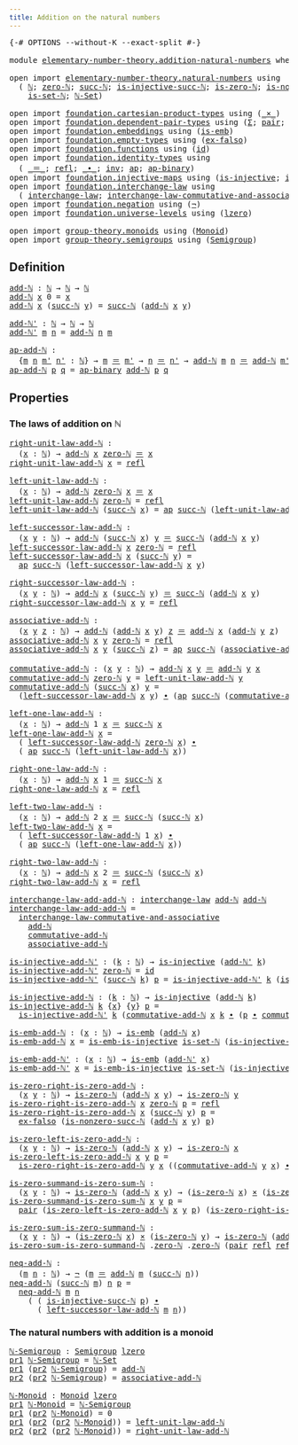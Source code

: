 ```yaml
---
title: Addition on the natural numbers
---
```


<pre class="Agda"><a id="57" class="Symbol">{-#</a> <a id="61" class="Keyword">OPTIONS</a> <a id="69" class="Pragma">--without-K</a> <a id="81" class="Pragma">--exact-split</a> <a id="95" class="Symbol">#-}</a>

<a id="100" class="Keyword">module</a> <a id="107" href="elementary-number-theory.addition-natural-numbers.html" class="Module">elementary-number-theory.addition-natural-numbers</a> <a id="157" class="Keyword">where</a>

<a id="164" class="Keyword">open</a> <a id="169" class="Keyword">import</a> <a id="176" href="elementary-number-theory.natural-numbers.html" class="Module">elementary-number-theory.natural-numbers</a> <a id="217" class="Keyword">using</a>
  <a id="225" class="Symbol">(</a> <a id="227" href="elementary-number-theory.natural-numbers.html#1548" class="Datatype">ℕ</a><a id="228" class="Symbol">;</a> <a id="230" href="elementary-number-theory.natural-numbers.html#1569" class="InductiveConstructor">zero-ℕ</a><a id="236" class="Symbol">;</a> <a id="238" href="elementary-number-theory.natural-numbers.html#1582" class="InductiveConstructor">succ-ℕ</a><a id="244" class="Symbol">;</a> <a id="246" href="elementary-number-theory.natural-numbers.html#2567" class="Function">is-injective-succ-ℕ</a><a id="265" class="Symbol">;</a> <a id="267" href="elementary-number-theory.natural-numbers.html#1846" class="Function">is-zero-ℕ</a><a id="276" class="Symbol">;</a> <a id="278" href="elementary-number-theory.natural-numbers.html#2893" class="Function">is-nonzero-succ-ℕ</a><a id="295" class="Symbol">;</a>
    <a id="301" href="elementary-number-theory.natural-numbers.html#4389" class="Function">is-set-ℕ</a><a id="309" class="Symbol">;</a> <a id="311" href="elementary-number-theory.natural-numbers.html#4505" class="Function">ℕ-Set</a><a id="316" class="Symbol">)</a>
  
<a id="321" class="Keyword">open</a> <a id="326" class="Keyword">import</a> <a id="333" href="foundation.cartesian-product-types.html" class="Module">foundation.cartesian-product-types</a> <a id="368" class="Keyword">using</a> <a id="374" class="Symbol">(</a><a id="375" href="foundation-core.cartesian-product-types.html#590" class="Function Operator">_×_</a><a id="378" class="Symbol">)</a>
<a id="380" class="Keyword">open</a> <a id="385" class="Keyword">import</a> <a id="392" href="foundation.dependent-pair-types.html" class="Module">foundation.dependent-pair-types</a> <a id="424" class="Keyword">using</a> <a id="430" class="Symbol">(</a><a id="431" href="foundation-core.dependent-pair-types.html#515" class="Record">Σ</a><a id="432" class="Symbol">;</a> <a id="434" href="foundation-core.dependent-pair-types.html#588" class="InductiveConstructor">pair</a><a id="438" class="Symbol">;</a> <a id="440" href="foundation-core.dependent-pair-types.html#605" class="Field">pr1</a><a id="443" class="Symbol">;</a> <a id="445" href="foundation-core.dependent-pair-types.html#617" class="Field">pr2</a><a id="448" class="Symbol">)</a>
<a id="450" class="Keyword">open</a> <a id="455" class="Keyword">import</a> <a id="462" href="foundation.embeddings.html" class="Module">foundation.embeddings</a> <a id="484" class="Keyword">using</a> <a id="490" class="Symbol">(</a><a id="491" href="foundation-core.embeddings.html#992" class="Function">is-emb</a><a id="497" class="Symbol">)</a>
<a id="499" class="Keyword">open</a> <a id="504" class="Keyword">import</a> <a id="511" href="foundation.empty-types.html" class="Module">foundation.empty-types</a> <a id="534" class="Keyword">using</a> <a id="540" class="Symbol">(</a><a id="541" href="foundation-core.empty-types.html#1160" class="Function">ex-falso</a><a id="549" class="Symbol">)</a>
<a id="551" class="Keyword">open</a> <a id="556" class="Keyword">import</a> <a id="563" href="foundation.functions.html" class="Module">foundation.functions</a> <a id="584" class="Keyword">using</a> <a id="590" class="Symbol">(</a><a id="591" href="foundation-core.functions.html#322" class="Function">id</a><a id="593" class="Symbol">)</a>
<a id="595" class="Keyword">open</a> <a id="600" class="Keyword">import</a> <a id="607" href="foundation.identity-types.html" class="Module">foundation.identity-types</a> <a id="633" class="Keyword">using</a>
  <a id="641" class="Symbol">(</a> <a id="643" href="foundation-core.identity-types.html#1865" class="Function Operator">_＝_</a><a id="646" class="Symbol">;</a> <a id="648" href="foundation-core.identity-types.html#1820" class="InductiveConstructor">refl</a><a id="652" class="Symbol">;</a> <a id="654" href="foundation-core.identity-types.html#2425" class="Function Operator">_∙_</a><a id="657" class="Symbol">;</a> <a id="659" href="foundation-core.identity-types.html#2729" class="Function">inv</a><a id="662" class="Symbol">;</a> <a id="664" href="foundation-core.identity-types.html#4003" class="Function">ap</a><a id="666" class="Symbol">;</a> <a id="668" href="foundation-core.identity-types.html#7942" class="Function">ap-binary</a><a id="677" class="Symbol">)</a>
<a id="679" class="Keyword">open</a> <a id="684" class="Keyword">import</a> <a id="691" href="foundation.injective-maps.html" class="Module">foundation.injective-maps</a> <a id="717" class="Keyword">using</a> <a id="723" class="Symbol">(</a><a id="724" href="foundation.injective-maps.html#1453" class="Function">is-injective</a><a id="736" class="Symbol">;</a> <a id="738" href="foundation.injective-maps.html#4730" class="Function">is-emb-is-injective</a><a id="757" class="Symbol">)</a>
<a id="759" class="Keyword">open</a> <a id="764" class="Keyword">import</a> <a id="771" href="foundation.interchange-law.html" class="Module">foundation.interchange-law</a> <a id="798" class="Keyword">using</a>
  <a id="806" class="Symbol">(</a> <a id="808" href="foundation.interchange-law.html#1655" class="Function">interchange-law</a><a id="823" class="Symbol">;</a> <a id="825" href="foundation.interchange-law.html#1771" class="Function">interchange-law-commutative-and-associative</a><a id="868" class="Symbol">)</a>
<a id="870" class="Keyword">open</a> <a id="875" class="Keyword">import</a> <a id="882" href="foundation.negation.html" class="Module">foundation.negation</a> <a id="902" class="Keyword">using</a> <a id="908" class="Symbol">(</a><a id="909" href="foundation-core.negation.html#465" class="Function">¬</a><a id="910" class="Symbol">)</a>
<a id="912" class="Keyword">open</a> <a id="917" class="Keyword">import</a> <a id="924" href="foundation.universe-levels.html" class="Module">foundation.universe-levels</a> <a id="951" class="Keyword">using</a> <a id="957" class="Symbol">(</a><a id="958" href="Agda.Primitive.html#764" class="Primitive">lzero</a><a id="963" class="Symbol">)</a>

<a id="966" class="Keyword">open</a> <a id="971" class="Keyword">import</a> <a id="978" href="group-theory.monoids.html" class="Module">group-theory.monoids</a> <a id="999" class="Keyword">using</a> <a id="1005" class="Symbol">(</a><a id="1006" href="group-theory.monoids.html#1025" class="Function">Monoid</a><a id="1012" class="Symbol">)</a>
<a id="1014" class="Keyword">open</a> <a id="1019" class="Keyword">import</a> <a id="1026" href="group-theory.semigroups.html" class="Module">group-theory.semigroups</a> <a id="1050" class="Keyword">using</a> <a id="1056" class="Symbol">(</a><a id="1057" href="group-theory.semigroups.html#750" class="Function">Semigroup</a><a id="1066" class="Symbol">)</a>
</pre>
## Definition

<pre class="Agda"><a id="add-ℕ"></a><a id="1096" href="elementary-number-theory.addition-natural-numbers.html#1096" class="Function">add-ℕ</a> <a id="1102" class="Symbol">:</a> <a id="1104" href="elementary-number-theory.natural-numbers.html#1548" class="Datatype">ℕ</a> <a id="1106" class="Symbol">→</a> <a id="1108" href="elementary-number-theory.natural-numbers.html#1548" class="Datatype">ℕ</a> <a id="1110" class="Symbol">→</a> <a id="1112" href="elementary-number-theory.natural-numbers.html#1548" class="Datatype">ℕ</a>
<a id="1114" href="elementary-number-theory.addition-natural-numbers.html#1096" class="Function">add-ℕ</a> <a id="1120" href="elementary-number-theory.addition-natural-numbers.html#1120" class="Bound">x</a> <a id="1122" class="Number">0</a> <a id="1124" class="Symbol">=</a> <a id="1126" href="elementary-number-theory.addition-natural-numbers.html#1120" class="Bound">x</a>
<a id="1128" href="elementary-number-theory.addition-natural-numbers.html#1096" class="Function">add-ℕ</a> <a id="1134" href="elementary-number-theory.addition-natural-numbers.html#1134" class="Bound">x</a> <a id="1136" class="Symbol">(</a><a id="1137" href="elementary-number-theory.natural-numbers.html#1582" class="InductiveConstructor">succ-ℕ</a> <a id="1144" href="elementary-number-theory.addition-natural-numbers.html#1144" class="Bound">y</a><a id="1145" class="Symbol">)</a> <a id="1147" class="Symbol">=</a> <a id="1149" href="elementary-number-theory.natural-numbers.html#1582" class="InductiveConstructor">succ-ℕ</a> <a id="1156" class="Symbol">(</a><a id="1157" href="elementary-number-theory.addition-natural-numbers.html#1096" class="Function">add-ℕ</a> <a id="1163" href="elementary-number-theory.addition-natural-numbers.html#1134" class="Bound">x</a> <a id="1165" href="elementary-number-theory.addition-natural-numbers.html#1144" class="Bound">y</a><a id="1166" class="Symbol">)</a>

<a id="add-ℕ&#39;"></a><a id="1169" href="elementary-number-theory.addition-natural-numbers.html#1169" class="Function">add-ℕ&#39;</a> <a id="1176" class="Symbol">:</a> <a id="1178" href="elementary-number-theory.natural-numbers.html#1548" class="Datatype">ℕ</a> <a id="1180" class="Symbol">→</a> <a id="1182" href="elementary-number-theory.natural-numbers.html#1548" class="Datatype">ℕ</a> <a id="1184" class="Symbol">→</a> <a id="1186" href="elementary-number-theory.natural-numbers.html#1548" class="Datatype">ℕ</a>
<a id="1188" href="elementary-number-theory.addition-natural-numbers.html#1169" class="Function">add-ℕ&#39;</a> <a id="1195" href="elementary-number-theory.addition-natural-numbers.html#1195" class="Bound">m</a> <a id="1197" href="elementary-number-theory.addition-natural-numbers.html#1197" class="Bound">n</a> <a id="1199" class="Symbol">=</a> <a id="1201" href="elementary-number-theory.addition-natural-numbers.html#1096" class="Function">add-ℕ</a> <a id="1207" href="elementary-number-theory.addition-natural-numbers.html#1197" class="Bound">n</a> <a id="1209" href="elementary-number-theory.addition-natural-numbers.html#1195" class="Bound">m</a>

<a id="ap-add-ℕ"></a><a id="1212" href="elementary-number-theory.addition-natural-numbers.html#1212" class="Function">ap-add-ℕ</a> <a id="1221" class="Symbol">:</a>
  <a id="1225" class="Symbol">{</a><a id="1226" href="elementary-number-theory.addition-natural-numbers.html#1226" class="Bound">m</a> <a id="1228" href="elementary-number-theory.addition-natural-numbers.html#1228" class="Bound">n</a> <a id="1230" href="elementary-number-theory.addition-natural-numbers.html#1230" class="Bound">m&#39;</a> <a id="1233" href="elementary-number-theory.addition-natural-numbers.html#1233" class="Bound">n&#39;</a> <a id="1236" class="Symbol">:</a> <a id="1238" href="elementary-number-theory.natural-numbers.html#1548" class="Datatype">ℕ</a><a id="1239" class="Symbol">}</a> <a id="1241" class="Symbol">→</a> <a id="1243" href="elementary-number-theory.addition-natural-numbers.html#1226" class="Bound">m</a> <a id="1245" href="foundation-core.identity-types.html#1865" class="Function Operator">＝</a> <a id="1247" href="elementary-number-theory.addition-natural-numbers.html#1230" class="Bound">m&#39;</a> <a id="1250" class="Symbol">→</a> <a id="1252" href="elementary-number-theory.addition-natural-numbers.html#1228" class="Bound">n</a> <a id="1254" href="foundation-core.identity-types.html#1865" class="Function Operator">＝</a> <a id="1256" href="elementary-number-theory.addition-natural-numbers.html#1233" class="Bound">n&#39;</a> <a id="1259" class="Symbol">→</a> <a id="1261" href="elementary-number-theory.addition-natural-numbers.html#1096" class="Function">add-ℕ</a> <a id="1267" href="elementary-number-theory.addition-natural-numbers.html#1226" class="Bound">m</a> <a id="1269" href="elementary-number-theory.addition-natural-numbers.html#1228" class="Bound">n</a> <a id="1271" href="foundation-core.identity-types.html#1865" class="Function Operator">＝</a> <a id="1273" href="elementary-number-theory.addition-natural-numbers.html#1096" class="Function">add-ℕ</a> <a id="1279" href="elementary-number-theory.addition-natural-numbers.html#1230" class="Bound">m&#39;</a> <a id="1282" href="elementary-number-theory.addition-natural-numbers.html#1233" class="Bound">n&#39;</a>
<a id="1285" href="elementary-number-theory.addition-natural-numbers.html#1212" class="Function">ap-add-ℕ</a> <a id="1294" href="elementary-number-theory.addition-natural-numbers.html#1294" class="Bound">p</a> <a id="1296" href="elementary-number-theory.addition-natural-numbers.html#1296" class="Bound">q</a> <a id="1298" class="Symbol">=</a> <a id="1300" href="foundation-core.identity-types.html#7942" class="Function">ap-binary</a> <a id="1310" href="elementary-number-theory.addition-natural-numbers.html#1096" class="Function">add-ℕ</a> <a id="1316" href="elementary-number-theory.addition-natural-numbers.html#1294" class="Bound">p</a> <a id="1318" href="elementary-number-theory.addition-natural-numbers.html#1296" class="Bound">q</a>
</pre>
## Properties

### The laws of addition on ℕ

<pre class="Agda"><a id="right-unit-law-add-ℕ"></a><a id="1379" href="elementary-number-theory.addition-natural-numbers.html#1379" class="Function">right-unit-law-add-ℕ</a> <a id="1400" class="Symbol">:</a>
  <a id="1404" class="Symbol">(</a><a id="1405" href="elementary-number-theory.addition-natural-numbers.html#1405" class="Bound">x</a> <a id="1407" class="Symbol">:</a> <a id="1409" href="elementary-number-theory.natural-numbers.html#1548" class="Datatype">ℕ</a><a id="1410" class="Symbol">)</a> <a id="1412" class="Symbol">→</a> <a id="1414" href="elementary-number-theory.addition-natural-numbers.html#1096" class="Function">add-ℕ</a> <a id="1420" href="elementary-number-theory.addition-natural-numbers.html#1405" class="Bound">x</a> <a id="1422" href="elementary-number-theory.natural-numbers.html#1569" class="InductiveConstructor">zero-ℕ</a> <a id="1429" href="foundation-core.identity-types.html#1865" class="Function Operator">＝</a> <a id="1431" href="elementary-number-theory.addition-natural-numbers.html#1405" class="Bound">x</a>
<a id="1433" href="elementary-number-theory.addition-natural-numbers.html#1379" class="Function">right-unit-law-add-ℕ</a> <a id="1454" href="elementary-number-theory.addition-natural-numbers.html#1454" class="Bound">x</a> <a id="1456" class="Symbol">=</a> <a id="1458" href="foundation-core.identity-types.html#1820" class="InductiveConstructor">refl</a>

<a id="left-unit-law-add-ℕ"></a><a id="1464" href="elementary-number-theory.addition-natural-numbers.html#1464" class="Function">left-unit-law-add-ℕ</a> <a id="1484" class="Symbol">:</a>
  <a id="1488" class="Symbol">(</a><a id="1489" href="elementary-number-theory.addition-natural-numbers.html#1489" class="Bound">x</a> <a id="1491" class="Symbol">:</a> <a id="1493" href="elementary-number-theory.natural-numbers.html#1548" class="Datatype">ℕ</a><a id="1494" class="Symbol">)</a> <a id="1496" class="Symbol">→</a> <a id="1498" href="elementary-number-theory.addition-natural-numbers.html#1096" class="Function">add-ℕ</a> <a id="1504" href="elementary-number-theory.natural-numbers.html#1569" class="InductiveConstructor">zero-ℕ</a> <a id="1511" href="elementary-number-theory.addition-natural-numbers.html#1489" class="Bound">x</a> <a id="1513" href="foundation-core.identity-types.html#1865" class="Function Operator">＝</a> <a id="1515" href="elementary-number-theory.addition-natural-numbers.html#1489" class="Bound">x</a>
<a id="1517" href="elementary-number-theory.addition-natural-numbers.html#1464" class="Function">left-unit-law-add-ℕ</a> <a id="1537" href="elementary-number-theory.natural-numbers.html#1569" class="InductiveConstructor">zero-ℕ</a> <a id="1544" class="Symbol">=</a> <a id="1546" href="foundation-core.identity-types.html#1820" class="InductiveConstructor">refl</a>
<a id="1551" href="elementary-number-theory.addition-natural-numbers.html#1464" class="Function">left-unit-law-add-ℕ</a> <a id="1571" class="Symbol">(</a><a id="1572" href="elementary-number-theory.natural-numbers.html#1582" class="InductiveConstructor">succ-ℕ</a> <a id="1579" href="elementary-number-theory.addition-natural-numbers.html#1579" class="Bound">x</a><a id="1580" class="Symbol">)</a> <a id="1582" class="Symbol">=</a> <a id="1584" href="foundation-core.identity-types.html#4003" class="Function">ap</a> <a id="1587" href="elementary-number-theory.natural-numbers.html#1582" class="InductiveConstructor">succ-ℕ</a> <a id="1594" class="Symbol">(</a><a id="1595" href="elementary-number-theory.addition-natural-numbers.html#1464" class="Function">left-unit-law-add-ℕ</a> <a id="1615" href="elementary-number-theory.addition-natural-numbers.html#1579" class="Bound">x</a><a id="1616" class="Symbol">)</a>

<a id="left-successor-law-add-ℕ"></a><a id="1619" href="elementary-number-theory.addition-natural-numbers.html#1619" class="Function">left-successor-law-add-ℕ</a> <a id="1644" class="Symbol">:</a>
  <a id="1648" class="Symbol">(</a><a id="1649" href="elementary-number-theory.addition-natural-numbers.html#1649" class="Bound">x</a> <a id="1651" href="elementary-number-theory.addition-natural-numbers.html#1651" class="Bound">y</a> <a id="1653" class="Symbol">:</a> <a id="1655" href="elementary-number-theory.natural-numbers.html#1548" class="Datatype">ℕ</a><a id="1656" class="Symbol">)</a> <a id="1658" class="Symbol">→</a> <a id="1660" href="elementary-number-theory.addition-natural-numbers.html#1096" class="Function">add-ℕ</a> <a id="1666" class="Symbol">(</a><a id="1667" href="elementary-number-theory.natural-numbers.html#1582" class="InductiveConstructor">succ-ℕ</a> <a id="1674" href="elementary-number-theory.addition-natural-numbers.html#1649" class="Bound">x</a><a id="1675" class="Symbol">)</a> <a id="1677" href="elementary-number-theory.addition-natural-numbers.html#1651" class="Bound">y</a> <a id="1679" href="foundation-core.identity-types.html#1865" class="Function Operator">＝</a> <a id="1681" href="elementary-number-theory.natural-numbers.html#1582" class="InductiveConstructor">succ-ℕ</a> <a id="1688" class="Symbol">(</a><a id="1689" href="elementary-number-theory.addition-natural-numbers.html#1096" class="Function">add-ℕ</a> <a id="1695" href="elementary-number-theory.addition-natural-numbers.html#1649" class="Bound">x</a> <a id="1697" href="elementary-number-theory.addition-natural-numbers.html#1651" class="Bound">y</a><a id="1698" class="Symbol">)</a>
<a id="1700" href="elementary-number-theory.addition-natural-numbers.html#1619" class="Function">left-successor-law-add-ℕ</a> <a id="1725" href="elementary-number-theory.addition-natural-numbers.html#1725" class="Bound">x</a> <a id="1727" href="elementary-number-theory.natural-numbers.html#1569" class="InductiveConstructor">zero-ℕ</a> <a id="1734" class="Symbol">=</a> <a id="1736" href="foundation-core.identity-types.html#1820" class="InductiveConstructor">refl</a>
<a id="1741" href="elementary-number-theory.addition-natural-numbers.html#1619" class="Function">left-successor-law-add-ℕ</a> <a id="1766" href="elementary-number-theory.addition-natural-numbers.html#1766" class="Bound">x</a> <a id="1768" class="Symbol">(</a><a id="1769" href="elementary-number-theory.natural-numbers.html#1582" class="InductiveConstructor">succ-ℕ</a> <a id="1776" href="elementary-number-theory.addition-natural-numbers.html#1776" class="Bound">y</a><a id="1777" class="Symbol">)</a> <a id="1779" class="Symbol">=</a>
  <a id="1783" href="foundation-core.identity-types.html#4003" class="Function">ap</a> <a id="1786" href="elementary-number-theory.natural-numbers.html#1582" class="InductiveConstructor">succ-ℕ</a> <a id="1793" class="Symbol">(</a><a id="1794" href="elementary-number-theory.addition-natural-numbers.html#1619" class="Function">left-successor-law-add-ℕ</a> <a id="1819" href="elementary-number-theory.addition-natural-numbers.html#1766" class="Bound">x</a> <a id="1821" href="elementary-number-theory.addition-natural-numbers.html#1776" class="Bound">y</a><a id="1822" class="Symbol">)</a>
                                        
<a id="right-successor-law-add-ℕ"></a><a id="1865" href="elementary-number-theory.addition-natural-numbers.html#1865" class="Function">right-successor-law-add-ℕ</a> <a id="1891" class="Symbol">:</a>
  <a id="1895" class="Symbol">(</a><a id="1896" href="elementary-number-theory.addition-natural-numbers.html#1896" class="Bound">x</a> <a id="1898" href="elementary-number-theory.addition-natural-numbers.html#1898" class="Bound">y</a> <a id="1900" class="Symbol">:</a> <a id="1902" href="elementary-number-theory.natural-numbers.html#1548" class="Datatype">ℕ</a><a id="1903" class="Symbol">)</a> <a id="1905" class="Symbol">→</a> <a id="1907" href="elementary-number-theory.addition-natural-numbers.html#1096" class="Function">add-ℕ</a> <a id="1913" href="elementary-number-theory.addition-natural-numbers.html#1896" class="Bound">x</a> <a id="1915" class="Symbol">(</a><a id="1916" href="elementary-number-theory.natural-numbers.html#1582" class="InductiveConstructor">succ-ℕ</a> <a id="1923" href="elementary-number-theory.addition-natural-numbers.html#1898" class="Bound">y</a><a id="1924" class="Symbol">)</a> <a id="1926" href="foundation-core.identity-types.html#1865" class="Function Operator">＝</a> <a id="1928" href="elementary-number-theory.natural-numbers.html#1582" class="InductiveConstructor">succ-ℕ</a> <a id="1935" class="Symbol">(</a><a id="1936" href="elementary-number-theory.addition-natural-numbers.html#1096" class="Function">add-ℕ</a> <a id="1942" href="elementary-number-theory.addition-natural-numbers.html#1896" class="Bound">x</a> <a id="1944" href="elementary-number-theory.addition-natural-numbers.html#1898" class="Bound">y</a><a id="1945" class="Symbol">)</a>
<a id="1947" href="elementary-number-theory.addition-natural-numbers.html#1865" class="Function">right-successor-law-add-ℕ</a> <a id="1973" href="elementary-number-theory.addition-natural-numbers.html#1973" class="Bound">x</a> <a id="1975" href="elementary-number-theory.addition-natural-numbers.html#1975" class="Bound">y</a> <a id="1977" class="Symbol">=</a> <a id="1979" href="foundation-core.identity-types.html#1820" class="InductiveConstructor">refl</a>

<a id="associative-add-ℕ"></a><a id="1985" href="elementary-number-theory.addition-natural-numbers.html#1985" class="Function">associative-add-ℕ</a> <a id="2003" class="Symbol">:</a>
  <a id="2007" class="Symbol">(</a><a id="2008" href="elementary-number-theory.addition-natural-numbers.html#2008" class="Bound">x</a> <a id="2010" href="elementary-number-theory.addition-natural-numbers.html#2010" class="Bound">y</a> <a id="2012" href="elementary-number-theory.addition-natural-numbers.html#2012" class="Bound">z</a> <a id="2014" class="Symbol">:</a> <a id="2016" href="elementary-number-theory.natural-numbers.html#1548" class="Datatype">ℕ</a><a id="2017" class="Symbol">)</a> <a id="2019" class="Symbol">→</a> <a id="2021" href="elementary-number-theory.addition-natural-numbers.html#1096" class="Function">add-ℕ</a> <a id="2027" class="Symbol">(</a><a id="2028" href="elementary-number-theory.addition-natural-numbers.html#1096" class="Function">add-ℕ</a> <a id="2034" href="elementary-number-theory.addition-natural-numbers.html#2008" class="Bound">x</a> <a id="2036" href="elementary-number-theory.addition-natural-numbers.html#2010" class="Bound">y</a><a id="2037" class="Symbol">)</a> <a id="2039" href="elementary-number-theory.addition-natural-numbers.html#2012" class="Bound">z</a> <a id="2041" href="foundation-core.identity-types.html#1865" class="Function Operator">＝</a> <a id="2043" href="elementary-number-theory.addition-natural-numbers.html#1096" class="Function">add-ℕ</a> <a id="2049" href="elementary-number-theory.addition-natural-numbers.html#2008" class="Bound">x</a> <a id="2051" class="Symbol">(</a><a id="2052" href="elementary-number-theory.addition-natural-numbers.html#1096" class="Function">add-ℕ</a> <a id="2058" href="elementary-number-theory.addition-natural-numbers.html#2010" class="Bound">y</a> <a id="2060" href="elementary-number-theory.addition-natural-numbers.html#2012" class="Bound">z</a><a id="2061" class="Symbol">)</a>
<a id="2063" href="elementary-number-theory.addition-natural-numbers.html#1985" class="Function">associative-add-ℕ</a> <a id="2081" href="elementary-number-theory.addition-natural-numbers.html#2081" class="Bound">x</a> <a id="2083" href="elementary-number-theory.addition-natural-numbers.html#2083" class="Bound">y</a> <a id="2085" href="elementary-number-theory.natural-numbers.html#1569" class="InductiveConstructor">zero-ℕ</a> <a id="2092" class="Symbol">=</a> <a id="2094" href="foundation-core.identity-types.html#1820" class="InductiveConstructor">refl</a> 
<a id="2100" href="elementary-number-theory.addition-natural-numbers.html#1985" class="Function">associative-add-ℕ</a> <a id="2118" href="elementary-number-theory.addition-natural-numbers.html#2118" class="Bound">x</a> <a id="2120" href="elementary-number-theory.addition-natural-numbers.html#2120" class="Bound">y</a> <a id="2122" class="Symbol">(</a><a id="2123" href="elementary-number-theory.natural-numbers.html#1582" class="InductiveConstructor">succ-ℕ</a> <a id="2130" href="elementary-number-theory.addition-natural-numbers.html#2130" class="Bound">z</a><a id="2131" class="Symbol">)</a> <a id="2133" class="Symbol">=</a> <a id="2135" href="foundation-core.identity-types.html#4003" class="Function">ap</a> <a id="2138" href="elementary-number-theory.natural-numbers.html#1582" class="InductiveConstructor">succ-ℕ</a> <a id="2145" class="Symbol">(</a><a id="2146" href="elementary-number-theory.addition-natural-numbers.html#1985" class="Function">associative-add-ℕ</a> <a id="2164" href="elementary-number-theory.addition-natural-numbers.html#2118" class="Bound">x</a> <a id="2166" href="elementary-number-theory.addition-natural-numbers.html#2120" class="Bound">y</a> <a id="2168" href="elementary-number-theory.addition-natural-numbers.html#2130" class="Bound">z</a><a id="2169" class="Symbol">)</a>

<a id="commutative-add-ℕ"></a><a id="2172" href="elementary-number-theory.addition-natural-numbers.html#2172" class="Function">commutative-add-ℕ</a> <a id="2190" class="Symbol">:</a> <a id="2192" class="Symbol">(</a><a id="2193" href="elementary-number-theory.addition-natural-numbers.html#2193" class="Bound">x</a> <a id="2195" href="elementary-number-theory.addition-natural-numbers.html#2195" class="Bound">y</a> <a id="2197" class="Symbol">:</a> <a id="2199" href="elementary-number-theory.natural-numbers.html#1548" class="Datatype">ℕ</a><a id="2200" class="Symbol">)</a> <a id="2202" class="Symbol">→</a> <a id="2204" href="elementary-number-theory.addition-natural-numbers.html#1096" class="Function">add-ℕ</a> <a id="2210" href="elementary-number-theory.addition-natural-numbers.html#2193" class="Bound">x</a> <a id="2212" href="elementary-number-theory.addition-natural-numbers.html#2195" class="Bound">y</a> <a id="2214" href="foundation-core.identity-types.html#1865" class="Function Operator">＝</a> <a id="2216" href="elementary-number-theory.addition-natural-numbers.html#1096" class="Function">add-ℕ</a> <a id="2222" href="elementary-number-theory.addition-natural-numbers.html#2195" class="Bound">y</a> <a id="2224" href="elementary-number-theory.addition-natural-numbers.html#2193" class="Bound">x</a>
<a id="2226" href="elementary-number-theory.addition-natural-numbers.html#2172" class="Function">commutative-add-ℕ</a> <a id="2244" href="elementary-number-theory.natural-numbers.html#1569" class="InductiveConstructor">zero-ℕ</a> <a id="2251" href="elementary-number-theory.addition-natural-numbers.html#2251" class="Bound">y</a> <a id="2253" class="Symbol">=</a> <a id="2255" href="elementary-number-theory.addition-natural-numbers.html#1464" class="Function">left-unit-law-add-ℕ</a> <a id="2275" href="elementary-number-theory.addition-natural-numbers.html#2251" class="Bound">y</a>
<a id="2277" href="elementary-number-theory.addition-natural-numbers.html#2172" class="Function">commutative-add-ℕ</a> <a id="2295" class="Symbol">(</a><a id="2296" href="elementary-number-theory.natural-numbers.html#1582" class="InductiveConstructor">succ-ℕ</a> <a id="2303" href="elementary-number-theory.addition-natural-numbers.html#2303" class="Bound">x</a><a id="2304" class="Symbol">)</a> <a id="2306" href="elementary-number-theory.addition-natural-numbers.html#2306" class="Bound">y</a> <a id="2308" class="Symbol">=</a>
  <a id="2312" class="Symbol">(</a><a id="2313" href="elementary-number-theory.addition-natural-numbers.html#1619" class="Function">left-successor-law-add-ℕ</a> <a id="2338" href="elementary-number-theory.addition-natural-numbers.html#2303" class="Bound">x</a> <a id="2340" href="elementary-number-theory.addition-natural-numbers.html#2306" class="Bound">y</a><a id="2341" class="Symbol">)</a> <a id="2343" href="foundation-core.identity-types.html#2425" class="Function Operator">∙</a> <a id="2345" class="Symbol">(</a><a id="2346" href="foundation-core.identity-types.html#4003" class="Function">ap</a> <a id="2349" href="elementary-number-theory.natural-numbers.html#1582" class="InductiveConstructor">succ-ℕ</a> <a id="2356" class="Symbol">(</a><a id="2357" href="elementary-number-theory.addition-natural-numbers.html#2172" class="Function">commutative-add-ℕ</a> <a id="2375" href="elementary-number-theory.addition-natural-numbers.html#2303" class="Bound">x</a> <a id="2377" href="elementary-number-theory.addition-natural-numbers.html#2306" class="Bound">y</a><a id="2378" class="Symbol">))</a>

<a id="left-one-law-add-ℕ"></a><a id="2382" href="elementary-number-theory.addition-natural-numbers.html#2382" class="Function">left-one-law-add-ℕ</a> <a id="2401" class="Symbol">:</a>
  <a id="2405" class="Symbol">(</a><a id="2406" href="elementary-number-theory.addition-natural-numbers.html#2406" class="Bound">x</a> <a id="2408" class="Symbol">:</a> <a id="2410" href="elementary-number-theory.natural-numbers.html#1548" class="Datatype">ℕ</a><a id="2411" class="Symbol">)</a> <a id="2413" class="Symbol">→</a> <a id="2415" href="elementary-number-theory.addition-natural-numbers.html#1096" class="Function">add-ℕ</a> <a id="2421" class="Number">1</a> <a id="2423" href="elementary-number-theory.addition-natural-numbers.html#2406" class="Bound">x</a> <a id="2425" href="foundation-core.identity-types.html#1865" class="Function Operator">＝</a> <a id="2427" href="elementary-number-theory.natural-numbers.html#1582" class="InductiveConstructor">succ-ℕ</a> <a id="2434" href="elementary-number-theory.addition-natural-numbers.html#2406" class="Bound">x</a>
<a id="2436" href="elementary-number-theory.addition-natural-numbers.html#2382" class="Function">left-one-law-add-ℕ</a> <a id="2455" href="elementary-number-theory.addition-natural-numbers.html#2455" class="Bound">x</a> <a id="2457" class="Symbol">=</a>
  <a id="2461" class="Symbol">(</a> <a id="2463" href="elementary-number-theory.addition-natural-numbers.html#1619" class="Function">left-successor-law-add-ℕ</a> <a id="2488" href="elementary-number-theory.natural-numbers.html#1569" class="InductiveConstructor">zero-ℕ</a> <a id="2495" href="elementary-number-theory.addition-natural-numbers.html#2455" class="Bound">x</a><a id="2496" class="Symbol">)</a> <a id="2498" href="foundation-core.identity-types.html#2425" class="Function Operator">∙</a>
  <a id="2502" class="Symbol">(</a> <a id="2504" href="foundation-core.identity-types.html#4003" class="Function">ap</a> <a id="2507" href="elementary-number-theory.natural-numbers.html#1582" class="InductiveConstructor">succ-ℕ</a> <a id="2514" class="Symbol">(</a><a id="2515" href="elementary-number-theory.addition-natural-numbers.html#1464" class="Function">left-unit-law-add-ℕ</a> <a id="2535" href="elementary-number-theory.addition-natural-numbers.html#2455" class="Bound">x</a><a id="2536" class="Symbol">))</a>

<a id="right-one-law-add-ℕ"></a><a id="2540" href="elementary-number-theory.addition-natural-numbers.html#2540" class="Function">right-one-law-add-ℕ</a> <a id="2560" class="Symbol">:</a>
  <a id="2564" class="Symbol">(</a><a id="2565" href="elementary-number-theory.addition-natural-numbers.html#2565" class="Bound">x</a> <a id="2567" class="Symbol">:</a> <a id="2569" href="elementary-number-theory.natural-numbers.html#1548" class="Datatype">ℕ</a><a id="2570" class="Symbol">)</a> <a id="2572" class="Symbol">→</a> <a id="2574" href="elementary-number-theory.addition-natural-numbers.html#1096" class="Function">add-ℕ</a> <a id="2580" href="elementary-number-theory.addition-natural-numbers.html#2565" class="Bound">x</a> <a id="2582" class="Number">1</a> <a id="2584" href="foundation-core.identity-types.html#1865" class="Function Operator">＝</a> <a id="2586" href="elementary-number-theory.natural-numbers.html#1582" class="InductiveConstructor">succ-ℕ</a> <a id="2593" href="elementary-number-theory.addition-natural-numbers.html#2565" class="Bound">x</a>
<a id="2595" href="elementary-number-theory.addition-natural-numbers.html#2540" class="Function">right-one-law-add-ℕ</a> <a id="2615" href="elementary-number-theory.addition-natural-numbers.html#2615" class="Bound">x</a> <a id="2617" class="Symbol">=</a> <a id="2619" href="foundation-core.identity-types.html#1820" class="InductiveConstructor">refl</a>

<a id="left-two-law-add-ℕ"></a><a id="2625" href="elementary-number-theory.addition-natural-numbers.html#2625" class="Function">left-two-law-add-ℕ</a> <a id="2644" class="Symbol">:</a>
  <a id="2648" class="Symbol">(</a><a id="2649" href="elementary-number-theory.addition-natural-numbers.html#2649" class="Bound">x</a> <a id="2651" class="Symbol">:</a> <a id="2653" href="elementary-number-theory.natural-numbers.html#1548" class="Datatype">ℕ</a><a id="2654" class="Symbol">)</a> <a id="2656" class="Symbol">→</a> <a id="2658" href="elementary-number-theory.addition-natural-numbers.html#1096" class="Function">add-ℕ</a> <a id="2664" class="Number">2</a> <a id="2666" href="elementary-number-theory.addition-natural-numbers.html#2649" class="Bound">x</a> <a id="2668" href="foundation-core.identity-types.html#1865" class="Function Operator">＝</a> <a id="2670" href="elementary-number-theory.natural-numbers.html#1582" class="InductiveConstructor">succ-ℕ</a> <a id="2677" class="Symbol">(</a><a id="2678" href="elementary-number-theory.natural-numbers.html#1582" class="InductiveConstructor">succ-ℕ</a> <a id="2685" href="elementary-number-theory.addition-natural-numbers.html#2649" class="Bound">x</a><a id="2686" class="Symbol">)</a>
<a id="2688" href="elementary-number-theory.addition-natural-numbers.html#2625" class="Function">left-two-law-add-ℕ</a> <a id="2707" href="elementary-number-theory.addition-natural-numbers.html#2707" class="Bound">x</a> <a id="2709" class="Symbol">=</a>
  <a id="2713" class="Symbol">(</a> <a id="2715" href="elementary-number-theory.addition-natural-numbers.html#1619" class="Function">left-successor-law-add-ℕ</a> <a id="2740" class="Number">1</a> <a id="2742" href="elementary-number-theory.addition-natural-numbers.html#2707" class="Bound">x</a><a id="2743" class="Symbol">)</a> <a id="2745" href="foundation-core.identity-types.html#2425" class="Function Operator">∙</a>
  <a id="2749" class="Symbol">(</a> <a id="2751" href="foundation-core.identity-types.html#4003" class="Function">ap</a> <a id="2754" href="elementary-number-theory.natural-numbers.html#1582" class="InductiveConstructor">succ-ℕ</a> <a id="2761" class="Symbol">(</a><a id="2762" href="elementary-number-theory.addition-natural-numbers.html#2382" class="Function">left-one-law-add-ℕ</a> <a id="2781" href="elementary-number-theory.addition-natural-numbers.html#2707" class="Bound">x</a><a id="2782" class="Symbol">))</a>

<a id="right-two-law-add-ℕ"></a><a id="2786" href="elementary-number-theory.addition-natural-numbers.html#2786" class="Function">right-two-law-add-ℕ</a> <a id="2806" class="Symbol">:</a>
  <a id="2810" class="Symbol">(</a><a id="2811" href="elementary-number-theory.addition-natural-numbers.html#2811" class="Bound">x</a> <a id="2813" class="Symbol">:</a> <a id="2815" href="elementary-number-theory.natural-numbers.html#1548" class="Datatype">ℕ</a><a id="2816" class="Symbol">)</a> <a id="2818" class="Symbol">→</a> <a id="2820" href="elementary-number-theory.addition-natural-numbers.html#1096" class="Function">add-ℕ</a> <a id="2826" href="elementary-number-theory.addition-natural-numbers.html#2811" class="Bound">x</a> <a id="2828" class="Number">2</a> <a id="2830" href="foundation-core.identity-types.html#1865" class="Function Operator">＝</a> <a id="2832" href="elementary-number-theory.natural-numbers.html#1582" class="InductiveConstructor">succ-ℕ</a> <a id="2839" class="Symbol">(</a><a id="2840" href="elementary-number-theory.natural-numbers.html#1582" class="InductiveConstructor">succ-ℕ</a> <a id="2847" href="elementary-number-theory.addition-natural-numbers.html#2811" class="Bound">x</a><a id="2848" class="Symbol">)</a>
<a id="2850" href="elementary-number-theory.addition-natural-numbers.html#2786" class="Function">right-two-law-add-ℕ</a> <a id="2870" href="elementary-number-theory.addition-natural-numbers.html#2870" class="Bound">x</a> <a id="2872" class="Symbol">=</a> <a id="2874" href="foundation-core.identity-types.html#1820" class="InductiveConstructor">refl</a>

<a id="interchange-law-add-add-ℕ"></a><a id="2880" href="elementary-number-theory.addition-natural-numbers.html#2880" class="Function">interchange-law-add-add-ℕ</a> <a id="2906" class="Symbol">:</a> <a id="2908" href="foundation.interchange-law.html#1655" class="Function">interchange-law</a> <a id="2924" href="elementary-number-theory.addition-natural-numbers.html#1096" class="Function">add-ℕ</a> <a id="2930" href="elementary-number-theory.addition-natural-numbers.html#1096" class="Function">add-ℕ</a>
<a id="2936" href="elementary-number-theory.addition-natural-numbers.html#2880" class="Function">interchange-law-add-add-ℕ</a> <a id="2962" class="Symbol">=</a>
  <a id="2966" href="foundation.interchange-law.html#1771" class="Function">interchange-law-commutative-and-associative</a>
    <a id="3014" href="elementary-number-theory.addition-natural-numbers.html#1096" class="Function">add-ℕ</a>
    <a id="3024" href="elementary-number-theory.addition-natural-numbers.html#2172" class="Function">commutative-add-ℕ</a>
    <a id="3046" href="elementary-number-theory.addition-natural-numbers.html#1985" class="Function">associative-add-ℕ</a>

<a id="is-injective-add-ℕ&#39;"></a><a id="3065" href="elementary-number-theory.addition-natural-numbers.html#3065" class="Function">is-injective-add-ℕ&#39;</a> <a id="3085" class="Symbol">:</a> <a id="3087" class="Symbol">(</a><a id="3088" href="elementary-number-theory.addition-natural-numbers.html#3088" class="Bound">k</a> <a id="3090" class="Symbol">:</a> <a id="3092" href="elementary-number-theory.natural-numbers.html#1548" class="Datatype">ℕ</a><a id="3093" class="Symbol">)</a> <a id="3095" class="Symbol">→</a> <a id="3097" href="foundation.injective-maps.html#1453" class="Function">is-injective</a> <a id="3110" class="Symbol">(</a><a id="3111" href="elementary-number-theory.addition-natural-numbers.html#1169" class="Function">add-ℕ&#39;</a> <a id="3118" href="elementary-number-theory.addition-natural-numbers.html#3088" class="Bound">k</a><a id="3119" class="Symbol">)</a>
<a id="3121" href="elementary-number-theory.addition-natural-numbers.html#3065" class="Function">is-injective-add-ℕ&#39;</a> <a id="3141" href="elementary-number-theory.natural-numbers.html#1569" class="InductiveConstructor">zero-ℕ</a> <a id="3148" class="Symbol">=</a> <a id="3150" href="foundation-core.functions.html#322" class="Function">id</a>
<a id="3153" href="elementary-number-theory.addition-natural-numbers.html#3065" class="Function">is-injective-add-ℕ&#39;</a> <a id="3173" class="Symbol">(</a><a id="3174" href="elementary-number-theory.natural-numbers.html#1582" class="InductiveConstructor">succ-ℕ</a> <a id="3181" href="elementary-number-theory.addition-natural-numbers.html#3181" class="Bound">k</a><a id="3182" class="Symbol">)</a> <a id="3184" href="elementary-number-theory.addition-natural-numbers.html#3184" class="Bound">p</a> <a id="3186" class="Symbol">=</a> <a id="3188" href="elementary-number-theory.addition-natural-numbers.html#3065" class="Function">is-injective-add-ℕ&#39;</a> <a id="3208" href="elementary-number-theory.addition-natural-numbers.html#3181" class="Bound">k</a> <a id="3210" class="Symbol">(</a><a id="3211" href="elementary-number-theory.natural-numbers.html#2567" class="Function">is-injective-succ-ℕ</a> <a id="3231" href="elementary-number-theory.addition-natural-numbers.html#3184" class="Bound">p</a><a id="3232" class="Symbol">)</a>

<a id="is-injective-add-ℕ"></a><a id="3235" href="elementary-number-theory.addition-natural-numbers.html#3235" class="Function">is-injective-add-ℕ</a> <a id="3254" class="Symbol">:</a> <a id="3256" class="Symbol">(</a><a id="3257" href="elementary-number-theory.addition-natural-numbers.html#3257" class="Bound">k</a> <a id="3259" class="Symbol">:</a> <a id="3261" href="elementary-number-theory.natural-numbers.html#1548" class="Datatype">ℕ</a><a id="3262" class="Symbol">)</a> <a id="3264" class="Symbol">→</a> <a id="3266" href="foundation.injective-maps.html#1453" class="Function">is-injective</a> <a id="3279" class="Symbol">(</a><a id="3280" href="elementary-number-theory.addition-natural-numbers.html#1096" class="Function">add-ℕ</a> <a id="3286" href="elementary-number-theory.addition-natural-numbers.html#3257" class="Bound">k</a><a id="3287" class="Symbol">)</a>
<a id="3289" href="elementary-number-theory.addition-natural-numbers.html#3235" class="Function">is-injective-add-ℕ</a> <a id="3308" href="elementary-number-theory.addition-natural-numbers.html#3308" class="Bound">k</a> <a id="3310" class="Symbol">{</a><a id="3311" href="elementary-number-theory.addition-natural-numbers.html#3311" class="Bound">x</a><a id="3312" class="Symbol">}</a> <a id="3314" class="Symbol">{</a><a id="3315" href="elementary-number-theory.addition-natural-numbers.html#3315" class="Bound">y</a><a id="3316" class="Symbol">}</a> <a id="3318" href="elementary-number-theory.addition-natural-numbers.html#3318" class="Bound">p</a> <a id="3320" class="Symbol">=</a>
  <a id="3324" href="elementary-number-theory.addition-natural-numbers.html#3065" class="Function">is-injective-add-ℕ&#39;</a> <a id="3344" href="elementary-number-theory.addition-natural-numbers.html#3308" class="Bound">k</a> <a id="3346" class="Symbol">(</a><a id="3347" href="elementary-number-theory.addition-natural-numbers.html#2172" class="Function">commutative-add-ℕ</a> <a id="3365" href="elementary-number-theory.addition-natural-numbers.html#3311" class="Bound">x</a> <a id="3367" href="elementary-number-theory.addition-natural-numbers.html#3308" class="Bound">k</a> <a id="3369" href="foundation-core.identity-types.html#2425" class="Function Operator">∙</a> <a id="3371" class="Symbol">(</a><a id="3372" href="elementary-number-theory.addition-natural-numbers.html#3318" class="Bound">p</a> <a id="3374" href="foundation-core.identity-types.html#2425" class="Function Operator">∙</a> <a id="3376" href="elementary-number-theory.addition-natural-numbers.html#2172" class="Function">commutative-add-ℕ</a> <a id="3394" href="elementary-number-theory.addition-natural-numbers.html#3308" class="Bound">k</a> <a id="3396" href="elementary-number-theory.addition-natural-numbers.html#3315" class="Bound">y</a><a id="3397" class="Symbol">))</a>

<a id="is-emb-add-ℕ"></a><a id="3401" href="elementary-number-theory.addition-natural-numbers.html#3401" class="Function">is-emb-add-ℕ</a> <a id="3414" class="Symbol">:</a> <a id="3416" class="Symbol">(</a><a id="3417" href="elementary-number-theory.addition-natural-numbers.html#3417" class="Bound">x</a> <a id="3419" class="Symbol">:</a> <a id="3421" href="elementary-number-theory.natural-numbers.html#1548" class="Datatype">ℕ</a><a id="3422" class="Symbol">)</a> <a id="3424" class="Symbol">→</a> <a id="3426" href="foundation-core.embeddings.html#992" class="Function">is-emb</a> <a id="3433" class="Symbol">(</a><a id="3434" href="elementary-number-theory.addition-natural-numbers.html#1096" class="Function">add-ℕ</a> <a id="3440" href="elementary-number-theory.addition-natural-numbers.html#3417" class="Bound">x</a><a id="3441" class="Symbol">)</a>
<a id="3443" href="elementary-number-theory.addition-natural-numbers.html#3401" class="Function">is-emb-add-ℕ</a> <a id="3456" href="elementary-number-theory.addition-natural-numbers.html#3456" class="Bound">x</a> <a id="3458" class="Symbol">=</a> <a id="3460" href="foundation.injective-maps.html#4730" class="Function">is-emb-is-injective</a> <a id="3480" href="elementary-number-theory.natural-numbers.html#4389" class="Function">is-set-ℕ</a> <a id="3489" class="Symbol">(</a><a id="3490" href="elementary-number-theory.addition-natural-numbers.html#3235" class="Function">is-injective-add-ℕ</a> <a id="3509" href="elementary-number-theory.addition-natural-numbers.html#3456" class="Bound">x</a><a id="3510" class="Symbol">)</a>

<a id="is-emb-add-ℕ&#39;"></a><a id="3513" href="elementary-number-theory.addition-natural-numbers.html#3513" class="Function">is-emb-add-ℕ&#39;</a> <a id="3527" class="Symbol">:</a> <a id="3529" class="Symbol">(</a><a id="3530" href="elementary-number-theory.addition-natural-numbers.html#3530" class="Bound">x</a> <a id="3532" class="Symbol">:</a> <a id="3534" href="elementary-number-theory.natural-numbers.html#1548" class="Datatype">ℕ</a><a id="3535" class="Symbol">)</a> <a id="3537" class="Symbol">→</a> <a id="3539" href="foundation-core.embeddings.html#992" class="Function">is-emb</a> <a id="3546" class="Symbol">(</a><a id="3547" href="elementary-number-theory.addition-natural-numbers.html#1169" class="Function">add-ℕ&#39;</a> <a id="3554" href="elementary-number-theory.addition-natural-numbers.html#3530" class="Bound">x</a><a id="3555" class="Symbol">)</a>
<a id="3557" href="elementary-number-theory.addition-natural-numbers.html#3513" class="Function">is-emb-add-ℕ&#39;</a> <a id="3571" href="elementary-number-theory.addition-natural-numbers.html#3571" class="Bound">x</a> <a id="3573" class="Symbol">=</a> <a id="3575" href="foundation.injective-maps.html#4730" class="Function">is-emb-is-injective</a> <a id="3595" href="elementary-number-theory.natural-numbers.html#4389" class="Function">is-set-ℕ</a> <a id="3604" class="Symbol">(</a><a id="3605" href="elementary-number-theory.addition-natural-numbers.html#3065" class="Function">is-injective-add-ℕ&#39;</a> <a id="3625" href="elementary-number-theory.addition-natural-numbers.html#3571" class="Bound">x</a><a id="3626" class="Symbol">)</a>

<a id="is-zero-right-is-zero-add-ℕ"></a><a id="3629" href="elementary-number-theory.addition-natural-numbers.html#3629" class="Function">is-zero-right-is-zero-add-ℕ</a> <a id="3657" class="Symbol">:</a>
  <a id="3661" class="Symbol">(</a><a id="3662" href="elementary-number-theory.addition-natural-numbers.html#3662" class="Bound">x</a> <a id="3664" href="elementary-number-theory.addition-natural-numbers.html#3664" class="Bound">y</a> <a id="3666" class="Symbol">:</a> <a id="3668" href="elementary-number-theory.natural-numbers.html#1548" class="Datatype">ℕ</a><a id="3669" class="Symbol">)</a> <a id="3671" class="Symbol">→</a> <a id="3673" href="elementary-number-theory.natural-numbers.html#1846" class="Function">is-zero-ℕ</a> <a id="3683" class="Symbol">(</a><a id="3684" href="elementary-number-theory.addition-natural-numbers.html#1096" class="Function">add-ℕ</a> <a id="3690" href="elementary-number-theory.addition-natural-numbers.html#3662" class="Bound">x</a> <a id="3692" href="elementary-number-theory.addition-natural-numbers.html#3664" class="Bound">y</a><a id="3693" class="Symbol">)</a> <a id="3695" class="Symbol">→</a> <a id="3697" href="elementary-number-theory.natural-numbers.html#1846" class="Function">is-zero-ℕ</a> <a id="3707" href="elementary-number-theory.addition-natural-numbers.html#3664" class="Bound">y</a>
<a id="3709" href="elementary-number-theory.addition-natural-numbers.html#3629" class="Function">is-zero-right-is-zero-add-ℕ</a> <a id="3737" href="elementary-number-theory.addition-natural-numbers.html#3737" class="Bound">x</a> <a id="3739" href="elementary-number-theory.natural-numbers.html#1569" class="InductiveConstructor">zero-ℕ</a> <a id="3746" href="elementary-number-theory.addition-natural-numbers.html#3746" class="Bound">p</a> <a id="3748" class="Symbol">=</a> <a id="3750" href="foundation-core.identity-types.html#1820" class="InductiveConstructor">refl</a>
<a id="3755" href="elementary-number-theory.addition-natural-numbers.html#3629" class="Function">is-zero-right-is-zero-add-ℕ</a> <a id="3783" href="elementary-number-theory.addition-natural-numbers.html#3783" class="Bound">x</a> <a id="3785" class="Symbol">(</a><a id="3786" href="elementary-number-theory.natural-numbers.html#1582" class="InductiveConstructor">succ-ℕ</a> <a id="3793" href="elementary-number-theory.addition-natural-numbers.html#3793" class="Bound">y</a><a id="3794" class="Symbol">)</a> <a id="3796" href="elementary-number-theory.addition-natural-numbers.html#3796" class="Bound">p</a> <a id="3798" class="Symbol">=</a>
  <a id="3802" href="foundation-core.empty-types.html#1160" class="Function">ex-falso</a> <a id="3811" class="Symbol">(</a><a id="3812" href="elementary-number-theory.natural-numbers.html#2893" class="Function">is-nonzero-succ-ℕ</a> <a id="3830" class="Symbol">(</a><a id="3831" href="elementary-number-theory.addition-natural-numbers.html#1096" class="Function">add-ℕ</a> <a id="3837" href="elementary-number-theory.addition-natural-numbers.html#3783" class="Bound">x</a> <a id="3839" href="elementary-number-theory.addition-natural-numbers.html#3793" class="Bound">y</a><a id="3840" class="Symbol">)</a> <a id="3842" href="elementary-number-theory.addition-natural-numbers.html#3796" class="Bound">p</a><a id="3843" class="Symbol">)</a>

<a id="is-zero-left-is-zero-add-ℕ"></a><a id="3846" href="elementary-number-theory.addition-natural-numbers.html#3846" class="Function">is-zero-left-is-zero-add-ℕ</a> <a id="3873" class="Symbol">:</a>
  <a id="3877" class="Symbol">(</a><a id="3878" href="elementary-number-theory.addition-natural-numbers.html#3878" class="Bound">x</a> <a id="3880" href="elementary-number-theory.addition-natural-numbers.html#3880" class="Bound">y</a> <a id="3882" class="Symbol">:</a> <a id="3884" href="elementary-number-theory.natural-numbers.html#1548" class="Datatype">ℕ</a><a id="3885" class="Symbol">)</a> <a id="3887" class="Symbol">→</a> <a id="3889" href="elementary-number-theory.natural-numbers.html#1846" class="Function">is-zero-ℕ</a> <a id="3899" class="Symbol">(</a><a id="3900" href="elementary-number-theory.addition-natural-numbers.html#1096" class="Function">add-ℕ</a> <a id="3906" href="elementary-number-theory.addition-natural-numbers.html#3878" class="Bound">x</a> <a id="3908" href="elementary-number-theory.addition-natural-numbers.html#3880" class="Bound">y</a><a id="3909" class="Symbol">)</a> <a id="3911" class="Symbol">→</a> <a id="3913" href="elementary-number-theory.natural-numbers.html#1846" class="Function">is-zero-ℕ</a> <a id="3923" href="elementary-number-theory.addition-natural-numbers.html#3878" class="Bound">x</a>
<a id="3925" href="elementary-number-theory.addition-natural-numbers.html#3846" class="Function">is-zero-left-is-zero-add-ℕ</a> <a id="3952" href="elementary-number-theory.addition-natural-numbers.html#3952" class="Bound">x</a> <a id="3954" href="elementary-number-theory.addition-natural-numbers.html#3954" class="Bound">y</a> <a id="3956" href="elementary-number-theory.addition-natural-numbers.html#3956" class="Bound">p</a> <a id="3958" class="Symbol">=</a>
  <a id="3962" href="elementary-number-theory.addition-natural-numbers.html#3629" class="Function">is-zero-right-is-zero-add-ℕ</a> <a id="3990" href="elementary-number-theory.addition-natural-numbers.html#3954" class="Bound">y</a> <a id="3992" href="elementary-number-theory.addition-natural-numbers.html#3952" class="Bound">x</a> <a id="3994" class="Symbol">((</a><a id="3996" href="elementary-number-theory.addition-natural-numbers.html#2172" class="Function">commutative-add-ℕ</a> <a id="4014" href="elementary-number-theory.addition-natural-numbers.html#3954" class="Bound">y</a> <a id="4016" href="elementary-number-theory.addition-natural-numbers.html#3952" class="Bound">x</a><a id="4017" class="Symbol">)</a> <a id="4019" href="foundation-core.identity-types.html#2425" class="Function Operator">∙</a> <a id="4021" href="elementary-number-theory.addition-natural-numbers.html#3956" class="Bound">p</a><a id="4022" class="Symbol">)</a>

<a id="is-zero-summand-is-zero-sum-ℕ"></a><a id="4025" href="elementary-number-theory.addition-natural-numbers.html#4025" class="Function">is-zero-summand-is-zero-sum-ℕ</a> <a id="4055" class="Symbol">:</a>
  <a id="4059" class="Symbol">(</a><a id="4060" href="elementary-number-theory.addition-natural-numbers.html#4060" class="Bound">x</a> <a id="4062" href="elementary-number-theory.addition-natural-numbers.html#4062" class="Bound">y</a> <a id="4064" class="Symbol">:</a> <a id="4066" href="elementary-number-theory.natural-numbers.html#1548" class="Datatype">ℕ</a><a id="4067" class="Symbol">)</a> <a id="4069" class="Symbol">→</a> <a id="4071" href="elementary-number-theory.natural-numbers.html#1846" class="Function">is-zero-ℕ</a> <a id="4081" class="Symbol">(</a><a id="4082" href="elementary-number-theory.addition-natural-numbers.html#1096" class="Function">add-ℕ</a> <a id="4088" href="elementary-number-theory.addition-natural-numbers.html#4060" class="Bound">x</a> <a id="4090" href="elementary-number-theory.addition-natural-numbers.html#4062" class="Bound">y</a><a id="4091" class="Symbol">)</a> <a id="4093" class="Symbol">→</a> <a id="4095" class="Symbol">(</a><a id="4096" href="elementary-number-theory.natural-numbers.html#1846" class="Function">is-zero-ℕ</a> <a id="4106" href="elementary-number-theory.addition-natural-numbers.html#4060" class="Bound">x</a><a id="4107" class="Symbol">)</a> <a id="4109" href="foundation-core.cartesian-product-types.html#590" class="Function Operator">×</a> <a id="4111" class="Symbol">(</a><a id="4112" href="elementary-number-theory.natural-numbers.html#1846" class="Function">is-zero-ℕ</a> <a id="4122" href="elementary-number-theory.addition-natural-numbers.html#4062" class="Bound">y</a><a id="4123" class="Symbol">)</a>
<a id="4125" href="elementary-number-theory.addition-natural-numbers.html#4025" class="Function">is-zero-summand-is-zero-sum-ℕ</a> <a id="4155" href="elementary-number-theory.addition-natural-numbers.html#4155" class="Bound">x</a> <a id="4157" href="elementary-number-theory.addition-natural-numbers.html#4157" class="Bound">y</a> <a id="4159" href="elementary-number-theory.addition-natural-numbers.html#4159" class="Bound">p</a> <a id="4161" class="Symbol">=</a>
  <a id="4165" href="foundation-core.dependent-pair-types.html#588" class="InductiveConstructor">pair</a> <a id="4170" class="Symbol">(</a><a id="4171" href="elementary-number-theory.addition-natural-numbers.html#3846" class="Function">is-zero-left-is-zero-add-ℕ</a> <a id="4198" href="elementary-number-theory.addition-natural-numbers.html#4155" class="Bound">x</a> <a id="4200" href="elementary-number-theory.addition-natural-numbers.html#4157" class="Bound">y</a> <a id="4202" href="elementary-number-theory.addition-natural-numbers.html#4159" class="Bound">p</a><a id="4203" class="Symbol">)</a> <a id="4205" class="Symbol">(</a><a id="4206" href="elementary-number-theory.addition-natural-numbers.html#3629" class="Function">is-zero-right-is-zero-add-ℕ</a> <a id="4234" href="elementary-number-theory.addition-natural-numbers.html#4155" class="Bound">x</a> <a id="4236" href="elementary-number-theory.addition-natural-numbers.html#4157" class="Bound">y</a> <a id="4238" href="elementary-number-theory.addition-natural-numbers.html#4159" class="Bound">p</a><a id="4239" class="Symbol">)</a>

<a id="is-zero-sum-is-zero-summand-ℕ"></a><a id="4242" href="elementary-number-theory.addition-natural-numbers.html#4242" class="Function">is-zero-sum-is-zero-summand-ℕ</a> <a id="4272" class="Symbol">:</a>
  <a id="4276" class="Symbol">(</a><a id="4277" href="elementary-number-theory.addition-natural-numbers.html#4277" class="Bound">x</a> <a id="4279" href="elementary-number-theory.addition-natural-numbers.html#4279" class="Bound">y</a> <a id="4281" class="Symbol">:</a> <a id="4283" href="elementary-number-theory.natural-numbers.html#1548" class="Datatype">ℕ</a><a id="4284" class="Symbol">)</a> <a id="4286" class="Symbol">→</a> <a id="4288" class="Symbol">(</a><a id="4289" href="elementary-number-theory.natural-numbers.html#1846" class="Function">is-zero-ℕ</a> <a id="4299" href="elementary-number-theory.addition-natural-numbers.html#4277" class="Bound">x</a><a id="4300" class="Symbol">)</a> <a id="4302" href="foundation-core.cartesian-product-types.html#590" class="Function Operator">×</a> <a id="4304" class="Symbol">(</a><a id="4305" href="elementary-number-theory.natural-numbers.html#1846" class="Function">is-zero-ℕ</a> <a id="4315" href="elementary-number-theory.addition-natural-numbers.html#4279" class="Bound">y</a><a id="4316" class="Symbol">)</a> <a id="4318" class="Symbol">→</a> <a id="4320" href="elementary-number-theory.natural-numbers.html#1846" class="Function">is-zero-ℕ</a> <a id="4330" class="Symbol">(</a><a id="4331" href="elementary-number-theory.addition-natural-numbers.html#1096" class="Function">add-ℕ</a> <a id="4337" href="elementary-number-theory.addition-natural-numbers.html#4277" class="Bound">x</a> <a id="4339" href="elementary-number-theory.addition-natural-numbers.html#4279" class="Bound">y</a><a id="4340" class="Symbol">)</a>
<a id="4342" href="elementary-number-theory.addition-natural-numbers.html#4242" class="Function">is-zero-sum-is-zero-summand-ℕ</a> <a id="4372" class="DottedPattern Symbol">.</a><a id="4373" href="elementary-number-theory.natural-numbers.html#1569" class="DottedPattern InductiveConstructor">zero-ℕ</a> <a id="4380" class="DottedPattern Symbol">.</a><a id="4381" href="elementary-number-theory.natural-numbers.html#1569" class="DottedPattern InductiveConstructor">zero-ℕ</a> <a id="4388" class="Symbol">(</a><a id="4389" href="foundation-core.dependent-pair-types.html#588" class="InductiveConstructor">pair</a> <a id="4394" href="foundation-core.identity-types.html#1820" class="InductiveConstructor">refl</a> <a id="4399" href="foundation-core.identity-types.html#1820" class="InductiveConstructor">refl</a><a id="4403" class="Symbol">)</a> <a id="4405" class="Symbol">=</a> <a id="4407" href="foundation-core.identity-types.html#1820" class="InductiveConstructor">refl</a>

<a id="neq-add-ℕ"></a><a id="4413" href="elementary-number-theory.addition-natural-numbers.html#4413" class="Function">neq-add-ℕ</a> <a id="4423" class="Symbol">:</a>
  <a id="4427" class="Symbol">(</a><a id="4428" href="elementary-number-theory.addition-natural-numbers.html#4428" class="Bound">m</a> <a id="4430" href="elementary-number-theory.addition-natural-numbers.html#4430" class="Bound">n</a> <a id="4432" class="Symbol">:</a> <a id="4434" href="elementary-number-theory.natural-numbers.html#1548" class="Datatype">ℕ</a><a id="4435" class="Symbol">)</a> <a id="4437" class="Symbol">→</a> <a id="4439" href="foundation-core.negation.html#465" class="Function">¬</a> <a id="4441" class="Symbol">(</a><a id="4442" href="elementary-number-theory.addition-natural-numbers.html#4428" class="Bound">m</a> <a id="4444" href="foundation-core.identity-types.html#1865" class="Function Operator">＝</a> <a id="4446" href="elementary-number-theory.addition-natural-numbers.html#1096" class="Function">add-ℕ</a> <a id="4452" href="elementary-number-theory.addition-natural-numbers.html#4428" class="Bound">m</a> <a id="4454" class="Symbol">(</a><a id="4455" href="elementary-number-theory.natural-numbers.html#1582" class="InductiveConstructor">succ-ℕ</a> <a id="4462" href="elementary-number-theory.addition-natural-numbers.html#4430" class="Bound">n</a><a id="4463" class="Symbol">))</a>
<a id="4466" href="elementary-number-theory.addition-natural-numbers.html#4413" class="Function">neq-add-ℕ</a> <a id="4476" class="Symbol">(</a><a id="4477" href="elementary-number-theory.natural-numbers.html#1582" class="InductiveConstructor">succ-ℕ</a> <a id="4484" href="elementary-number-theory.addition-natural-numbers.html#4484" class="Bound">m</a><a id="4485" class="Symbol">)</a> <a id="4487" href="elementary-number-theory.addition-natural-numbers.html#4487" class="Bound">n</a> <a id="4489" href="elementary-number-theory.addition-natural-numbers.html#4489" class="Bound">p</a> <a id="4491" class="Symbol">=</a>
  <a id="4495" href="elementary-number-theory.addition-natural-numbers.html#4413" class="Function">neq-add-ℕ</a> <a id="4505" href="elementary-number-theory.addition-natural-numbers.html#4484" class="Bound">m</a> <a id="4507" href="elementary-number-theory.addition-natural-numbers.html#4487" class="Bound">n</a>
    <a id="4513" class="Symbol">(</a> <a id="4515" class="Symbol">(</a> <a id="4517" href="elementary-number-theory.natural-numbers.html#2567" class="Function">is-injective-succ-ℕ</a> <a id="4537" href="elementary-number-theory.addition-natural-numbers.html#4489" class="Bound">p</a><a id="4538" class="Symbol">)</a> <a id="4540" href="foundation-core.identity-types.html#2425" class="Function Operator">∙</a>
      <a id="4548" class="Symbol">(</a> <a id="4550" href="elementary-number-theory.addition-natural-numbers.html#1619" class="Function">left-successor-law-add-ℕ</a> <a id="4575" href="elementary-number-theory.addition-natural-numbers.html#4484" class="Bound">m</a> <a id="4577" href="elementary-number-theory.addition-natural-numbers.html#4487" class="Bound">n</a><a id="4578" class="Symbol">))</a>
</pre>
### The natural numbers with addition is a monoid

<pre class="Agda"><a id="ℕ-Semigroup"></a><a id="4645" href="elementary-number-theory.addition-natural-numbers.html#4645" class="Function">ℕ-Semigroup</a> <a id="4657" class="Symbol">:</a> <a id="4659" href="group-theory.semigroups.html#750" class="Function">Semigroup</a> <a id="4669" href="Agda.Primitive.html#764" class="Primitive">lzero</a>
<a id="4675" href="foundation-core.dependent-pair-types.html#605" class="Field">pr1</a> <a id="4679" href="elementary-number-theory.addition-natural-numbers.html#4645" class="Function">ℕ-Semigroup</a> <a id="4691" class="Symbol">=</a> <a id="4693" href="elementary-number-theory.natural-numbers.html#4505" class="Function">ℕ-Set</a>
<a id="4699" href="foundation-core.dependent-pair-types.html#605" class="Field">pr1</a> <a id="4703" class="Symbol">(</a><a id="4704" href="foundation-core.dependent-pair-types.html#617" class="Field">pr2</a> <a id="4708" href="elementary-number-theory.addition-natural-numbers.html#4645" class="Function">ℕ-Semigroup</a><a id="4719" class="Symbol">)</a> <a id="4721" class="Symbol">=</a> <a id="4723" href="elementary-number-theory.addition-natural-numbers.html#1096" class="Function">add-ℕ</a>
<a id="4729" href="foundation-core.dependent-pair-types.html#617" class="Field">pr2</a> <a id="4733" class="Symbol">(</a><a id="4734" href="foundation-core.dependent-pair-types.html#617" class="Field">pr2</a> <a id="4738" href="elementary-number-theory.addition-natural-numbers.html#4645" class="Function">ℕ-Semigroup</a><a id="4749" class="Symbol">)</a> <a id="4751" class="Symbol">=</a> <a id="4753" href="elementary-number-theory.addition-natural-numbers.html#1985" class="Function">associative-add-ℕ</a>

<a id="ℕ-Monoid"></a><a id="4772" href="elementary-number-theory.addition-natural-numbers.html#4772" class="Function">ℕ-Monoid</a> <a id="4781" class="Symbol">:</a> <a id="4783" href="group-theory.monoids.html#1025" class="Function">Monoid</a> <a id="4790" href="Agda.Primitive.html#764" class="Primitive">lzero</a>
<a id="4796" href="foundation-core.dependent-pair-types.html#605" class="Field">pr1</a> <a id="4800" href="elementary-number-theory.addition-natural-numbers.html#4772" class="Function">ℕ-Monoid</a> <a id="4809" class="Symbol">=</a> <a id="4811" href="elementary-number-theory.addition-natural-numbers.html#4645" class="Function">ℕ-Semigroup</a>
<a id="4823" href="foundation-core.dependent-pair-types.html#605" class="Field">pr1</a> <a id="4827" class="Symbol">(</a><a id="4828" href="foundation-core.dependent-pair-types.html#617" class="Field">pr2</a> <a id="4832" href="elementary-number-theory.addition-natural-numbers.html#4772" class="Function">ℕ-Monoid</a><a id="4840" class="Symbol">)</a> <a id="4842" class="Symbol">=</a> <a id="4844" class="Number">0</a>
<a id="4846" href="foundation-core.dependent-pair-types.html#605" class="Field">pr1</a> <a id="4850" class="Symbol">(</a><a id="4851" href="foundation-core.dependent-pair-types.html#617" class="Field">pr2</a> <a id="4855" class="Symbol">(</a><a id="4856" href="foundation-core.dependent-pair-types.html#617" class="Field">pr2</a> <a id="4860" href="elementary-number-theory.addition-natural-numbers.html#4772" class="Function">ℕ-Monoid</a><a id="4868" class="Symbol">))</a> <a id="4871" class="Symbol">=</a> <a id="4873" href="elementary-number-theory.addition-natural-numbers.html#1464" class="Function">left-unit-law-add-ℕ</a>
<a id="4893" href="foundation-core.dependent-pair-types.html#617" class="Field">pr2</a> <a id="4897" class="Symbol">(</a><a id="4898" href="foundation-core.dependent-pair-types.html#617" class="Field">pr2</a> <a id="4902" class="Symbol">(</a><a id="4903" href="foundation-core.dependent-pair-types.html#617" class="Field">pr2</a> <a id="4907" href="elementary-number-theory.addition-natural-numbers.html#4772" class="Function">ℕ-Monoid</a><a id="4915" class="Symbol">))</a> <a id="4918" class="Symbol">=</a> <a id="4920" href="elementary-number-theory.addition-natural-numbers.html#1379" class="Function">right-unit-law-add-ℕ</a>
</pre>